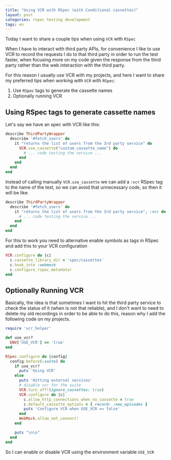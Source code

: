 ```yaml
---
title: "Using VCR with RSpec (with Conditional cassettes)"
layout: post
categories: rspec testing development
tags: en
---
```


Today I want to share a couple tips when using `VCR` with `RSpec`

When I have to interact with third party APIs, for convenience I like to use VCR to record the requests I do to that third party in order to run the test faster, when focusing more on my code given the response from the third party rather than the web interaction with the third party.

For this reason I usually use VCR with my projects, and here I want to share
my preferred tips when working with `VCR` with `RSpec`:

1. Use `RSpec` tags to generate the cassette names
2. Optionally running VCR

## Using RSpec tags to generate cassette names

Let's say we have an spec with VCR like this:

```ruby
describe ThirdPartyWrapper
  describe '#fetch_users' do
    it "returns the list of users from the 3rd party service" do
      VCR.use_cassette("custom_cassette_name") do
        # ... code testing the service ...
      end
    end
  end
end
```

Instead of calling manually `VCR.use_cassette` we can add a `:vcr` RSpec tag to the name of the test, so we can avoid that unnecessary code, so then it will be like:

```ruby
describe ThirdPartyWrapper
  describe '#fetch_users' do
    it "returns the list of users from the 3rd party service", :vcr do
      # ... code testing the service ...
    end
  end
end
```

For this to work you need to alternative enable symbols as tags in RSpec and add this to your VCR configuration

```ruby
VCR.configure do |c|
  c.cassette_library_dir = 'spec/cassettes'
  c.hook_into :webmock
  c.configure_rspec_metadata!
end
```

## Optionally Running VCR

Basically, the idea is that sometimes I want to hit the third party service to check the status of it (when is not that reliable), and I don't want to need to delete my old recordings in order to be able to do this, reason why I add the following code on my projects.

```ruby
require 'vcr_helper'

def use_vcr?
  ENV['USE_VCR'] == 'true'
end

RSpec.configure do |config|
  config.before(:suite) do
    if use_vcr?
      puts 'Using VCR'
    else
      puts 'Hitting external services'
      # disable vcr for the suite
      VCR.turn_off!(ignore_cassettes: true)
      VCR.configure do |c|
        c.allow_http_connections_when_no_cassette = true
        c.default_cassette_options = { record: :new_episodes }
        puts 'Configure VCR when USE_VCR == false'
      end
      WebMock.allow_net_connect!
    end

    puts "\n\n"
  end
end
```

So I can enable or disable VCR using the environment variable `USE_VCR`
